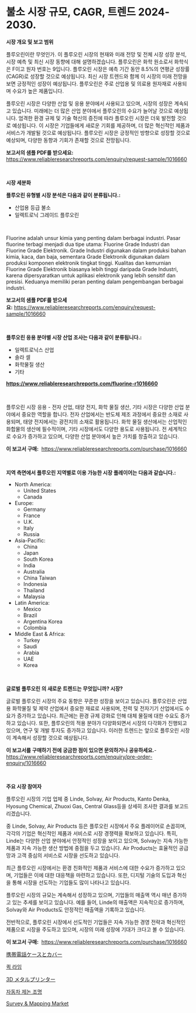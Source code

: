 <p><h1>불소 시장 규모, CAGR, 트렌드 2024-2030.</h1></p><p><strong>시장 개요 및 보고 범위</strong></p>
<p><p>플루오린이란 무엇인가. 이 플루오린 시장의 현재와 미래 전망 및 전체 시장 성장 분석, 시장 예측 및 최신 시장 동향에 대해 설명하겠습니다. 플루오린은 화학 원소로서 화학식은 F이고 원자 번호는 9입니다. 플루오린 시장은 예측 기간 동안 8.5%의 연평균 성장률(CAGR)로 성장할 것으로 예상됩니다. 최신 시장 트렌드와 함께 이 시장의 미래 전망을 보면 긍정적인 성장이 예상됩니다. 플루오린은 주로 산업용 및 의료용 원자재로 사용되며 수요가 높은 제품입니다.</p><p>플루오린 시장은 다양한 산업 및 응용 분야에서 사용되고 있으며, 시장의 성장은 계속되고 있습니다. 미래에는 더 많은 산업 분야에서 플루오린의 수요가 늘어날 것으로 예상됩니다. 엄격한 환경 규제 및 기술 혁신의 증진에 따라 플루오린 시장은 더욱 발전할 것으로 예상됩니다. 이 시장은 기업들에게 새로운 기회를 제공하며, 더 많은 혁신적인 제품과 서비스가 개발될 것으로 예상됩니다. 플루오린 시장은 긍정적인 방향으로 성장할 것으로 예상되며, 다양한 동향과 기회가 존재할 것으로 전망됩니다.</p></p>
<p><strong>보고서의 샘플 PDF를 받으세요:</strong> <a href="https://www.reliableresearchreports.com/enquiry/request-sample/1016660">https://www.reliableresearchreports.com/enquiry/request-sample/1016660</a></p>
<p>&nbsp;</p>
<p><strong>시장 세분화</strong></p>
<p><strong>플루오린 유형별 시장 분석은 다음과 같이 분류됩니다.:</strong></p>
<p><ul><li>산업용 등급 불소</li><li>일렉트로닉 그레이드 플루오린</li></ul></p>
<p>&nbsp;</p>
<p><p>Fluorine adalah unsur kimia yang penting dalam berbagai industri. Pasar fluorine terbagi menjadi dua tipe utama: Fluorine Grade Industri dan Fluorine Grade Elektronik. Grade Industri digunakan dalam produksi bahan kimia, kaca, dan baja, sementara Grade Elektronik digunakan dalam produksi komponen elektronik tingkat tinggi. Kualitas dan kemurnian Fluorine Grade Elektronik biasanya lebih tinggi daripada Grade Industri, karena dipersyaratkan untuk aplikasi elektronik yang lebih sensitif dan presisi. Keduanya memiliki peran penting dalam pengembangan berbagai industri.</p></p>
<p><strong>보고서의 샘플 PDF를 받으세요:</strong>&nbsp;<a href="https://www.reliableresearchreports.com/enquiry/request-sample/1016660">https://www.reliableresearchreports.com/enquiry/request-sample/1016660</a></p>
<p>&nbsp;</p>
<p><strong> 플루오린 응용 분야별 시장 산업 조사는 다음과 같이 분류됩니다.:</strong></p>
<p><ul><li>일렉트로닉스 산업</li><li>솔라 셀</li><li>화학물질 생산</li><li>기타</li></ul></p>
<p><strong><a href="https://www.reliableresearchreports.com/fluorine-r1016660">https://www.reliableresearchreports.com/fluorine-r1016660</a></strong></p>
<p>&nbsp;</p>
<p><p>플루오린 시장 응용 - 전자 산업, 태양 전지, 화학 물질 생산, 기타 시장은 다양한 산업 분야에서 중요한 역할을 합니다. 전자 산업에서는 반도체 제조 과정에서 중요한 소재로 사용되며, 태양 전지에서는 광전지의 소재로 활용됩니다. 화학 물질 생산에서는 산업적인 화합물의 생산에 필수적이며, 기타 시장에서도 다양한 용도로 사용됩니다. 전 세계적으로 수요가 증가하고 있으며, 다양한 산업 분야에서 높은 가치를 창출하고 있습니다.</p></p>
<p><strong>이 보고서 구매:</strong>&nbsp; <a href="https://www.reliableresearchreports.com/purchase/1016660">https://www.reliableresearchreports.com/purchase/1016660</a></p>
<p>&nbsp;</p>
<p><strong>지역 측면에서 플루오린 지역별로 이용 가능한 시장 플레이어는 다음과 같습니다.:</strong></p>
<p><ul>
    <li>
        North America:
        <ul>
            <li>United States</li>
            <li>Canada</li>
        </ul>
    </li>
    <li>
        Europe:
        <ul>
            <li>Germany</li>
            <li>France</li>
            <li>U.K.</li>
            <li>Italy</li>
            <li>Russia</li>
        </ul>
    </li>
    <li>
        Asia-Pacific:
        <ul>
            <li>China</li>
            <li>Japan</li>
            <li>South Korea</li>
            <li>India</li>
            <li>Australia</li>
            <li>China Taiwan</li>
            <li>Indonesia</li>
            <li>Thailand</li>
            <li>Malaysia</li>
        </ul>
    </li>
    <li>
        Latin America:
        <ul>
            <li>Mexico</li>
            <li>Brazil</li>
            <li>Argentina Korea</li>
            <li>Colombia</li>
        </ul>
    </li>
    <li>
        Middle East & Africa:
        <ul>
            <li>Turkey</li>
            <li>Saudi</li>
            <li>Arabia</li>
            <li>UAE</li>
            <li>Korea</li>
        </ul>
    </li>
    </ul></p>
<p>&nbsp;</p>
<p><strong>글로벌 플루오린 의 새로운 트렌드는 무엇입니까? 시장?</strong></p>
<p><p>글로벌 플루오린 시장의 주요 동향은 꾸준한 성장을 보이고 있습니다. 플루오린은 산업용 화학물질 및 제약 산업에서 중요한 재료로 사용되며, 전력 및 전자기기 산업에서도 수요가 증가하고 있습니다. 최근에는 환경 규제 강화로 인해 대체 물질에 대한 수요도 증가하고 있습니다. 또한, 플루오린의 적용 분야가 다양화되면서 시장의 다각화가 진행되고 있으며, 연구 및 개발 투자도 증가하고 있습니다. 이러한 트렌드는 앞으로 플루오린 시장이 계속해서 성장할 것으로 예상됩니다.</p></p>
<p><strong>이 보고서를 구매하기 전에 궁금한 점이 있으면 문의하거나 공유하세요.</strong>- <a href="https://www.reliableresearchreports.com/enquiry/pre-order-enquiry/1016660">https://www.reliableresearchreports.com/enquiry/pre-order-enquiry/1016660</a></p>
<p>&nbsp;</p>
<p><strong>주요 시장 참여자</strong></p>
<p><p>플루오린 시장의 기업 업체 중 Linde, Solvay, Air Products, Kanto Denka, Hyosung Chemical, Zhuoxi Gas, Central Glass등을 상세히 조사한 결과를 보고드리겠습니다.</p><p>중 Linde, Solvay, Air Products 등은 플루오린 시장에서 주요 플레이어로 손꼽히며, 각각의 기업은 혁신적인 제품과 서비스로 시장 경쟁력을 확보하고 있습니다. 특히, Linde는 다양한 산업 분야에서 안정적인 성장을 보이고 있으며, Solvay는 지속 가능한 제품과 지속 가능한 생산 방법에 중점을 두고 있습니다. Air Products는 효율적인 공급망과 고객 중심의 서비스로 시장을 선도하고 있습니다.</p><p>최근 플루오린 시장에서는 환경 친화적인 제품과 서비스에 대한 수요가 증가하고 있으며, 기업들은 이에 대한 대응책을 마련하고 있습니다. 또한, 디지털 기술의 도입과 혁신을 통해 시장을 선도하는 기업들도 많이 나타나고 있습니다.</p><p>플루오린 시장의 규모는 계속해서 성장하고 있으며, 기업들의 매출액 역시 매년 증가하고 있는 추세를 보이고 있습니다. 예를 들어, Linde의 매출액은 지속적으로 증가하며, Solvay와 Air Products도 안정적인 매출액을 기록하고 있습니다.</p><p>전반적으로, 플루오린 시장에서 선도적인 기업들은 지속 가능한 경영 전략과 혁신적인 제품으로 시장을 주도하고 있으며, 시장의 미래 성장에 기대가 크다고 볼 수 있습니다.</p></p>
<p><strong>이 보고서 구매:</strong>&nbsp;&nbsp;<a href="https://www.reliableresearchreports.com/purchase/1016660">https://www.reliableresearchreports.com/purchase/1016660</a></p>
<p><p><a href="https://github.com/lrlmopnhwd79300/Market-Research-Report-List-1/blob/main/588341318744.md">携帯電話ケースとカバー</a></p><p><a href="https://github.com/vsckjg50460/Market-Research-Report-List-1/blob/main/351854717476.md">퀵 라임</a></p><p><a href="https://github.com/EstelWisozk1/Market-Research-Report-List-1/blob/main/539646018745.md">3D メタルプリンター</a></p><p><a href="https://medium.com/@briaabshire/%EC%9E%90%EB%8F%99%EC%B0%A8-%EC%A0%9C%EB%85%BC-%EC%A1%B0%EB%AA%85-%EC%8B%9C%EC%9E%A5-%EB%B6%84%EC%84%9D-%EA%B8%80%EB%A1%9C%EB%B2%8C-%EC%82%B0%EC%97%85-%EC%A0%84%EB%A7%9D-%EB%B0%8F-%EC%98%88%EC%B8%A1-2024%EB%85%84%EB%B6%80%ED%84%B0-2031%EB%85%84-b23afcbc60ed">자동차 제논 조명</a></p><p><a href="https://issuu.com/reportprime-2/docs/survey-mapping-market-size-2030.pptx">Survey & Mapping Market</a></p></p>